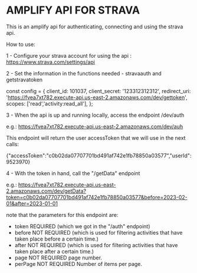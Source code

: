 # AMPLIFY API FOR STRAVA
This is an amplify api for authenticating, connecting and using the strava api. 

How to use: 

1 - Configure your strava account for using the api : https://www.strava.com/settings/api

2 - Set the information in the functions needed - stravaauth and getstravatoken

const config = {
    client_id: 101037,
    client_secret: '123312312312',
    redirect_uri: 'https://fvea7xt782.execute-api.us-east-2.amazonaws.com/dev/gettoken',
    scopes: ['read','activity:read_all'],
};

3 - When the api is up and running locally, access the endpoint /dev/auth

e.g.: https://fvea7xt782.execute-api.us-east-2.amazonaws.com/dev/auh


This endpoint will return the user accessToken that we will use in the next calls:

{"accessToken":"c0b02da07707701bd491af742e1fb78850a03577","userId":9523970}


4 - With the token in hand, call the "/getData" endpoint

e.g.: https://fvea7xt782.execute-api.us-east-2.amazonaws.com/dev/getData?token=c0b02da07707701bd491af742e1fb78850a03577&before=2023-02-01&after=2023-01-01

note that the parameters for this endpoint are: 

- token REQUIRED (which we got in the "/auth" endpoint)
- before NOT REQUIRED (which is used for filtering activities that have taken place before a certain time.)
- after NOT REQUIRED (which is used for filtering activities that have taken place after a certain time.)
- page NOT REQUIRED page number.
- perPage NOT REQUIRED Number of items per page.